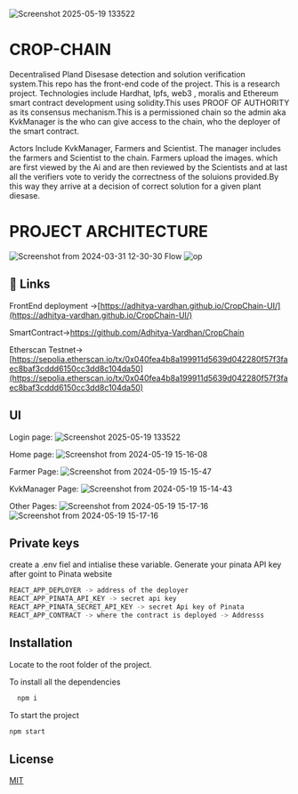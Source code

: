 ![Screenshot 2025-05-19 133522](https://github.com/user-attachments/assets/a1e179d4-db24-4474-a471-ec0ad7583e34)
# CROP-CHAIN

Decentralised Pland Disesase detection and solution verification system.This repo has the front-end code of the project. This is a research project. Technologies include Hardhat, Ipfs, web3 , moralis and Ethereum smart contract development using solidity.This uses PROOF OF AUTHORITY as its consensus mechanism.This is a permissioned chain so the admin aka KvkManager is the who can give access to the chain, who the deployer of the smart contract.

Actors Include KvkManager, Farmers and Scientist. The manager includes the farmers and Scientist to the chain. Farmers upload the images. which are first viewed by the Ai and are then reviewed by the Scientists and at last all the verifiers vote to veridy the correctness of the soluions provided.By this way they arrive at a decision of correct solution for a given plant diesase.

# PROJECT ARCHITECTURE
![Screenshot from 2024-03-31 12-30-30](https://github.com/Adhitya-Vardhan/CropChain-UI/assets/116478666/3aa45eef-2468-437c-9a37-dd9f2b3e061c)
Flow
![op](https://github.com/Adhitya-Vardhan/CropChain-UI/assets/116478666/6af22342-42a9-40ee-b766-1f4e4974353e)


## 🔗 Links

FrontEnd deployment ->[https://adhitya-vardhan.github.io/CropChain-UI/](https://adhitya-vardhan.github.io/CropChain-UI/)


SmartContract->[https://github.com/Adhitya-Vardhan/CropChain ](https://github.com/Adhitya-Vardhan/CropChain)

Etherscan Testnet->[https://sepolia.etherscan.io/tx/0x040fea4b8a199911d5639d042280f57f3faec8baf3cddd6150cc3dd8c104da50](https://sepolia.etherscan.io/tx/0x040fea4b8a199911d5639d042280f57f3faec8baf3cddd6150cc3dd8c104da50)




## UI

Login page:
![Screenshot 2025-05-19 133522](https://github.com/user-attachments/assets/abf54fb5-cae4-4303-88ed-2b3aaf4901ab)

Home page: 
![Screenshot from 2024-05-19 15-16-08](https://github.com/Adhitya-Vardhan/CropChain-UI/assets/116478666/345bf3eb-1fe1-4921-8b52-c8f329aa1f6c)

Farmer Page:
![Screenshot from 2024-05-19 15-15-47](https://github.com/Adhitya-Vardhan/CropChain-UI/assets/116478666/7dd8d594-b949-40c5-a379-167235eb5b24)

KvkManager Page:
![Screenshot from 2024-05-19 15-14-43](https://github.com/Adhitya-Vardhan/CropChain-UI/assets/116478666/a9b6f42e-39ab-47ec-bab8-60d77b714037)

Other Pages:
![Screenshot from 2024-05-19 15-17-16](https://github.com/Adhitya-Vardhan/CropChain-UI/assets/116478666/73c2d314-f08d-4533-b92e-6100dd727d20)
![Screenshot from 2024-05-19 15-17-16](https://github.com/Adhitya-Vardhan/CropChain-UI/assets/116478666/3a395bf6-a770-45d2-9585-0307b87b0b32)

## Private keys

create a .env fiel and intialise these variable. Generate your pinata API key after goint to Pinata website

```bash
REACT_APP_DEPLOYER -> address of the deployer
REACT_APP_PINATA_API_KEY -> secret api key
REACT_APP_PINATA_SECRET_API_KEY -> secret Api key of Pinata
REACT_APP_CONTRACT -> where the contract is deployed -> Addresss
```

## Installation

Locate to the root folder of the project.

To install all the dependencies

```bash
  npm i
```
To start the project

   ```bash 
  npm start
``` 
## License

[MIT](https://choosealicense.com/licenses/mit/)

